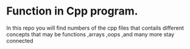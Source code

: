 <h1>
    Function in Cpp program.
</h1>
<p>
  In this repo you will find numbers of the cpp files that contails different concepts that may be functions ,arrays ,oops ,and many more stay connected
</p>
